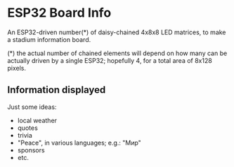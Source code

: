 # ESP32 Board Info
An ESP32-driven number(*) of daisy-chained 4x8x8 LED matrices, to make a stadium information board.

(*) the actual number of chained elements will depend on how many can be actually driven by a single ESP32; hopefully 4, for a total area of 8x128 pixels.

## Information displayed
Just some ideas:
* local weather
* quotes
* trivia
* "Peace", in various languages; e.g.: "Мир"
* sponsors
* etc.
